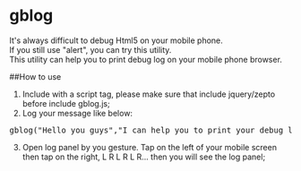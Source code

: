 # gblog
It's always difficult to debug Html5 on your mobile phone.<br>
If you still use "alert", you can try this utility.<br>
This utility can help you to print debug log on your mobile phone browser.

##How to use
1. Include with a script tag, please make sure that include jquery/zepto before include gblog.js;
2. Log your message like below:
<pre>
gblog("Hello you guys","I can help you to print your debug log on your mobile browser",...);
</pre>
3. Open log panel by you gesture. Tap on the left of your mobile screen then tap on the right, L R L R L R... then you will see the log panel;
